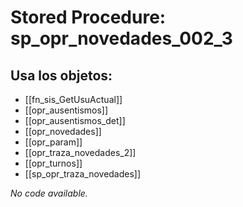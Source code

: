 # Stored Procedure: sp_opr_novedades_002_3

## Usa los objetos:
- [[fn_sis_GetUsuActual]]
- [[opr_ausentismos]]
- [[opr_ausentismos_det]]
- [[opr_novedades]]
- [[opr_param]]
- [[opr_traza_novedades_2]]
- [[opr_turnos]]
- [[sp_opr_traza_novedades]]

*No code available.*
